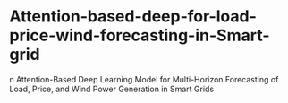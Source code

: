 # Attention-based-deep-for-load-price-wind-forecasting-in-Smart-grid
n Attention-Based Deep Learning Model for Multi-Horizon Forecasting of Load, Price, and Wind Power Generation in Smart Grids
